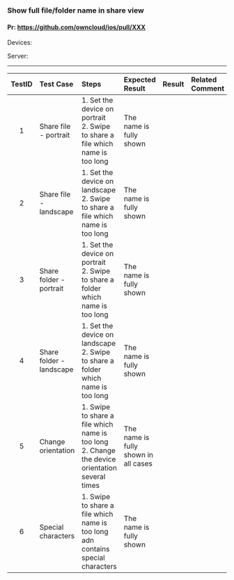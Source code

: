 ###  Show full file/folder name in share view 

#### Pr: https://github.com/owncloud/ios/pull/XXX 

Devices:

Server:

---

 
TestID | Test Case | Steps | Expected Result | Result | Related Comment
:------: | :------------- | :------------- | :-------------- | :----- | :------
| 1 | Share file - portrait  | 1. Set the device on portrait<br> 2. Swipe to share a file which name is too long<br>|  The name is fully shown |
| 2 | Share file - landscape  | 1. Set the device on landscape<br> 2. Swipe to share a file which name is too long<br>|  The name is fully shown |
| 3 | Share folder - portrait  | 1. Set the device on portrait<br> 2. Swipe to share a folder which name is too long<br>|  The name is fully shown |
| 4 | Share folder - landscape  | 1. Set the device on landscape<br> 2. Swipe to share a folder which name is too long<br>|  The name is fully shown |
| 5 | Change orientation  | 1. Swipe to share a file which name is too long <br> 2. Change the device orientation several times|  The name is fully shown in all cases
| 6 | Special characters  | 1. Swipe to share a file which name is too long adn contains special characters <br> |The name is fully shown